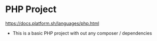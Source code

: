 # PHP Project

https://docs.platform.sh/languages/php.html

- This is a basic PHP project with out any composer / dependencies